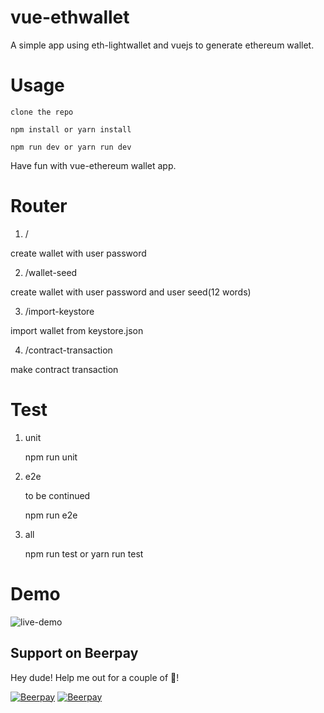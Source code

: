 # vue-ethwallet

A simple app using eth-lightwallet and vuejs to generate ethereum wallet.

# Usage

    clone the repo

    npm install or yarn install

    npm run dev or yarn run dev

Have fun with vue-ethereum wallet app.

# Router

1. /

create wallet with user password

2. /wallet-seed

create wallet with user password and user seed(12 words)

3. /import-keystore

import wallet from keystore.json

4. /contract-transaction

make contract transaction

# Test

1. unit

    npm run unit

2. e2e
    
    to be continued

    npm run e2e

3. all

    npm run test or yarn run test

# Demo

![live-demo](https://user-images.githubusercontent.com/10494397/27172628-80f4fba2-51e8-11e7-9368-e89d56e7f422.gif)
## Support on Beerpay
Hey dude! Help me out for a couple of :beers:!

[![Beerpay](https://beerpay.io/sc0Vu/vue-ethwallet/badge.svg?style=beer-square)](https://beerpay.io/sc0Vu/vue-ethwallet)  [![Beerpay](https://beerpay.io/sc0Vu/vue-ethwallet/make-wish.svg?style=flat-square)](https://beerpay.io/sc0Vu/vue-ethwallet?focus=wish)